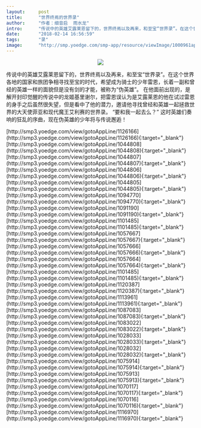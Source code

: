 ```yaml
---
layout:     post
title:      "世界终焉的世界录"
author:     "作者：细音启  雨水龙"
intro:      "传说中的英雄艾露莱恩留下的，世界终焉以及再来，和至宝“世界录”。在这个世界各地的国家和旅团争相寻找至宝的时代，希望成为骑士的少年雷恩，长着一副和曾经的英雄一样的面貌但是没有剑的才能，被称为“伪英雄”。 在他面前出现的，是解开封印觉醒的传说中的龙姬基里谢尔，把雷恩误认为是艾露莱恩的他在试过雷恩的身手之后虽然很失望，但是看中了他的潜力，邀请他寻找曾经和英雄一起拯救世界的大天使菲亚和现代魔王艾利赛的世界录。 “要和我一起去么？” 这时英雄们奏响的狂乱的序曲，现在伪英雄的少年将与传说邂逅！"
date:       "2018-02-14 16:56:59"
tags:       "录"
image:      "http://smp.yoedge.com/smp-app/resource/viewImage/1000961appline.png"
---
```

<div style="text-align: center">
<p><img src="http://smp.yoedge.com/smp-app/resource/viewImage/1000961appline.png"/></p>
</div>
<p class="post-meta">
<span>传说中的英雄艾露莱恩留下的，世界终焉以及再来，和至宝“世界录”。在这个世界各地的国家和旅团争相寻找至宝的时代，希望成为骑士的少年雷恩，长着一副和曾经的英雄一样的面貌但是没有剑的才能，被称为“伪英雄”。 在他面前出现的，是解开封印觉醒的传说中的龙姬基里谢尔，把雷恩误认为是艾露莱恩的他在试过雷恩的身手之后虽然很失望，但是看中了他的潜力，邀请他寻找曾经和英雄一起拯救世界的大天使菲亚和现代魔王艾利赛的世界录。 “要和我一起去么？” 这时英雄们奏响的狂乱的序曲，现在伪英雄的少年将与传说邂逅！</span>
</p>
[http://smp3.yoedge.com/view/gotoAppLine/1126166](http://smp3.yoedge.com/view/gotoAppLine/1126166){:target="_blank"}
[http://smp3.yoedge.com/view/gotoAppLine/1044808](http://smp3.yoedge.com/view/gotoAppLine/1044808){:target="_blank"}
[http://smp3.yoedge.com/view/gotoAppLine/1044807](http://smp3.yoedge.com/view/gotoAppLine/1044807){:target="_blank"}
[http://smp3.yoedge.com/view/gotoAppLine/1044806](http://smp3.yoedge.com/view/gotoAppLine/1044806){:target="_blank"}
[http://smp3.yoedge.com/view/gotoAppLine/1044805](http://smp3.yoedge.com/view/gotoAppLine/1044805){:target="_blank"}
[http://smp3.yoedge.com/view/gotoAppLine/1094770](http://smp3.yoedge.com/view/gotoAppLine/1094770){:target="_blank"}
[http://smp3.yoedge.com/view/gotoAppLine/1091190](http://smp3.yoedge.com/view/gotoAppLine/1091190){:target="_blank"}
[http://smp3.yoedge.com/view/gotoAppLine/1101485](http://smp3.yoedge.com/view/gotoAppLine/1101485){:target="_blank"}
[http://smp3.yoedge.com/view/gotoAppLine/1057667](http://smp3.yoedge.com/view/gotoAppLine/1057667){:target="_blank"}
[http://smp3.yoedge.com/view/gotoAppLine/1057666](http://smp3.yoedge.com/view/gotoAppLine/1057666){:target="_blank"}
[http://smp3.yoedge.com/view/gotoAppLine/1057664](http://smp3.yoedge.com/view/gotoAppLine/1057664){:target="_blank"}
[http://smp3.yoedge.com/view/gotoAppLine/1101485](http://smp3.yoedge.com/view/gotoAppLine/1101485){:target="_blank"}
[http://smp3.yoedge.com/view/gotoAppLine/1120387](http://smp3.yoedge.com/view/gotoAppLine/1120387){:target="_blank"}
[http://smp3.yoedge.com/view/gotoAppLine/1113961](http://smp3.yoedge.com/view/gotoAppLine/1113961){:target="_blank"}
[http://smp3.yoedge.com/view/gotoAppLine/1087083](http://smp3.yoedge.com/view/gotoAppLine/1087083){:target="_blank"}
[http://smp3.yoedge.com/view/gotoAppLine/1083022](http://smp3.yoedge.com/view/gotoAppLine/1083022){:target="_blank"}
[http://smp3.yoedge.com/view/gotoAppLine/1028033](http://smp3.yoedge.com/view/gotoAppLine/1028033){:target="_blank"}
[http://smp3.yoedge.com/view/gotoAppLine/1028032](http://smp3.yoedge.com/view/gotoAppLine/1028032){:target="_blank"}
[http://smp3.yoedge.com/view/gotoAppLine/1075914](http://smp3.yoedge.com/view/gotoAppLine/1075914){:target="_blank"}
[http://smp3.yoedge.com/view/gotoAppLine/1075913](http://smp3.yoedge.com/view/gotoAppLine/1075913){:target="_blank"}
[http://smp3.yoedge.com/view/gotoAppLine/1070117](http://smp3.yoedge.com/view/gotoAppLine/1070117){:target="_blank"}
[http://smp3.yoedge.com/view/gotoAppLine/1070116](http://smp3.yoedge.com/view/gotoAppLine/1070116){:target="_blank"}
[http://smp3.yoedge.com/view/gotoAppLine/1116970](http://smp3.yoedge.com/view/gotoAppLine/1116970){:target="_blank"}


